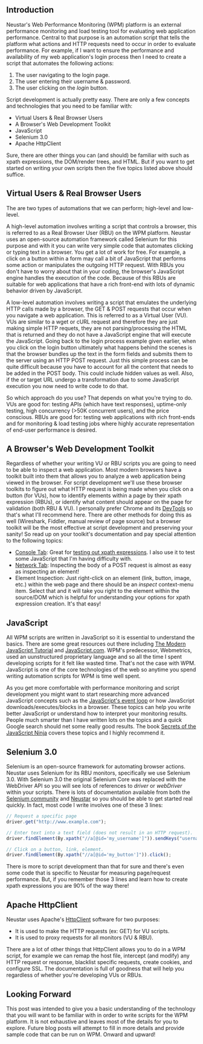 ## Introduction
Neustar's Web Performance Monitoring (WPM) platform is an external performance monitoring and load testing tool for evaluating web application performance.  Central to that purpose is an automation script that tells the platform what actions and HTTP requests need to occur in order to evaluate performance.  For example, if I want to ensure the performance and availability of my web application's login process then I need to create a script that automates the following actions:

1. The user navigating to the login page.
2. The user entering their username & password.
3. The user clicking on the *login* button.

Script development is actually pretty easy.  There are only a few concepts and technologies that you need to be familiar with:

- Virtual Users & Real Browser Users
- A Browser's Web Development Toolkit
- JavaScript
- Selenium 3.0
- Apache HttpClient

Sure, there are other things you can (and should) be familiar with such as xpath expressions, the DOM/render trees, and HTML.  But if you want to get started on writing your own scripts then the five topics listed above should suffice.

## Virtual Users & Real Browser Users
The are two types of automations that we can perform; high-level and low-level.  

A high-level automation involves writing a script that controls a browser, this is referred to as a Real Browser User (RBU) on the WPM platform.  Neustar uses an open-source automation framework called Selenium for this purpose and with it you can write very simple code that automates clicking or typing text in a browser.  You get a lot of work for free.  For example, a click on a button within a form may call a bit of JavaScript that performs some action or manipulates the outgoing HTTP request.  With RBUs you don't have to worry about that in your coding, the browser's JavaScript engine handles the execution of the code.  Because of this RBUs are suitable for web applications that have a rich front-end with lots of dynamic behavior driven by JavaScript.    

A low-level automation involves writing a script that emulates the underlying HTTP calls made by a browser, the GET & POST requests that occur when you navigate a web application.  This is referred to as a Virtual User (VU).  VUs are similar to a wget or cURL request and therefore they are just making simple HTTP requets, they are not parsing/processing the HTML that is returned and they do not have a JavaScript engine that will execute the JavaScript.  Going back to the login process example given earlier, when you click on the login button ultimately what happens behind the scenes is that the browser bundles up the text in the form fields and submits them to the server using an HTTP POST request.  Just this simple process can be quite difficult because you have to account for all the content that needs to be added in the POST body.  This could include hidden values as well.  Also, if the or target URL undergo a transformation due to some JavaScript execution you now need to write code to do that.   

So which approach do you use?  That depends on what you're trying to do.  VUs are good for: testing APIs (which have text responses), uptime-only testing, high concurrency (>50K concurrent users), and the price conscious.  RBUs are good for: testing web applications with rich front-ends and for monitoring & load testing jobs where highly accurate representation of end-user performance is desired.

## A Browser's Web Development Toolkit
Regardless of whether your writing VU or RBU scripts you are going to need to be able to inspect a web application.  Most modern browsers have a toolkit built into them that allows you to analyze a web application being viewed in the browser.  For script development we'll use these browser toolkits to figure out what HTTP request is being made when you click on a button (for VUs), how to identify elements within a page by their xpath expression (RBUs), or identify what content should appear on the page for validation (both RBU & VU).  I personally prefer Chrome and its [DevTools](https://developers.google.com/web/tools/chrome-devtools/) so that's what I'll recommend here.  There are other methods for doing this as well (Wireshark, Fiddler, manual review of page source) but a browser toolkit will be the most effective at script development and preserving your sanity!  So read up on your toolkit's documentation and pay special attention to the following topics:

- [Console Tab](https://developers.google.com/web/tools/chrome-devtools/console/): Great for [testing out xpath expressions](https://stackoverflow.com/questions/22571267/how-to-verify-an-xpath-expression-in-chrome-developers-tool-or-firefoxs-firebug).  I also use it to test some JavaScript that I'm having difficulty with.
- [Network Tab](https://datawookie.netlify.com/blog/2016/09/view-post-data-using-chrome-developer-tools/): Inspecting the body of a POST request is almost as easy as inspecting an element!
- Element Inspection: Just right-click on an element (link, button, image, etc.) within the web page and there should be an *inspect* context-menu item.  Select that and it will take you right to the element within the source/DOM which is helpful for understanding your options for xpath expression creation.  It's that easy!

## JavaScript
All WPM scripts are written in JavaScript so it is essential to understand the basics.  There are some great resources out there including [The Modern JavaScript Tutorial](http://javascript.info/) and [JavaScript.com](https://www.javascript.com/learn/strings).  WPM's predecessor, Webmetrics, used an uunstructured proprietary language and so all the time I spent developing scripts for it felt like wasted time.  That's not the case with WPM.  JavaScript is one of the core technologies of the web so anytime you spend writing automation scripts for WPM is time well spent.

As you get more comfortable with performance monitoring and script development you might want to start researching more advanced JavaScript concepts such as the [JavaScript's event loop](https://developer.mozilla.org/en-US/docs/Web/JavaScript/EventLoop) or how JavaScript downloads/executes/blocks in a browser.  These topics can help you write better JavaScript or understand how to interpret your monitoring results.  People much smarter than I have written lots on the topics and a quick Google search should net some really good results.  The book [Secrets of the JavaScript Ninja](https://www.amazon.com/Secrets-JavaScript-Ninja-John-Resig/dp/1617292850/) covers these topics and I highly recommend it.

## Selenium 3.0
Selenium is an open-source framework for automating browser actions.  Neustar uses Selenium for its RBU monitors, specifically we use Selenium 3.0.  With Selenium 3.0 the original Selenium Core was replaced with the WebDriver API so you will see lots of references to *driver* or *webDriver* within your scripts.  There is lots of documentation available from both the [Selenium community](https://www.seleniumhq.org/docs/03_webdriver.jsp) and [Neustar](http://docs.wpm.neustar.biz/testscript-api/biz/neustar/wpm/api/WebDriver.html) so you should be able to get started real quickly.  In fact, most code I write involves one of these 3 lines:

```javascript
// Request a specific page
driver.get("http://www.example.com");

// Enter text into a text field (does not result in an HTTP request).
driver.findElement(By.xpath("//a[@id='my_username']")).sendKeys("username");

// Click on a button, link, element.
driver.findElement(By.xpath("//a[@id='my_button']")).click();
```

There is more to script development than that for sure and there's even some code that is specific to Neustar for measuring page/request performance.  But, if you remember those 3 lines and learn how to create xpath expressions you are 90% of the way there!

## Apache HttpClient
Neustar uses Apache's [HttpClient](http://docs.wpm.neustar.biz/testscript-api/biz/neustar/wpm/api/HttpClient.html) software for two purposes:

- It is used to make the HTTP requests (ex: GET) for VU scripts.
- It is used to proxy requests for all monitors (VU & RBU).

There are a lot of other things that HttpClient allows you to do in a WPM script, for example we can remap the host file, intercept (and modify) any HTTP request or response, blacklist specific requests, create cookies, and configure SSL.  The documentation is full of goodness that will help you regardless of whether you're developing VUs or RBUs.

## Looking Forward
This post was intended to give you a basic understanding of the technology that you will want to be familiar with in order to write scripts for the WPM platform.  It is not exhaustive and leaves most of the details for you to explore.  Future blog posts will attempt to fill in more details and provide sample code that can be run on WPM.  Onward and upward!
